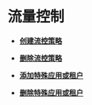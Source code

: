 # 流量控制<a name="apig-zh-ug-180307028"></a>

-   **[创建流控策略](创建流控策略.md)**  

-   **[删除流控策略](删除流控策略.md)**  

-   **[添加特殊应用或租户](添加特殊应用或租户.md)**  

-   **[删除特殊应用或租户](删除特殊应用或租户.md)**  


